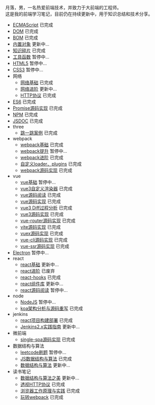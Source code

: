 月落，男，一名热爱前端技术，并致力于大前端的工程师。 <br />
这是我的前端学习笔记，目前仍在持续更新中，用于知识总结和技术分享。

* [ECMAScript](https://gogs.yueluo.club/yueluo/notes/src/master/ecmascript) 已完成
* [DOM](https://gogs.yueluo.club/yueluo/notes/src/master/dom) 已完成
* [BOM](https://gogs.yueluo.club/yueluo/notes/src/master/bom) 已完成
* [内置对象](https://gogs.yueluo.club/yueluo/notes/src/master/Built_in_objects) 更新中...
* [知识碎片](https://gogs.yueluo.club/yueluo/notes/src/master/fragment) 已完成
* [工具函数](https://gogs.yueluo.club/yueluo/notes/src/master/utils) 暂停中...
* [HTML5](https://gogs.yueluo.club/yueluo/notes/src/master/html5) 暂停中...
* [CSS3](https://gogs.yueluo.club/yueluo/notes/src/master/css3) 暂停中...
* 网络
  + [网络基础](https://gogs.yueluo.club/yueluo/notes/src/master/network/base) 已完成
  + [网络进阶](https://gogs.yueluo.club/yueluo/notes/src/master/network/plus) 更新中...
  + [HTTP协议](https://www.yuque.com/yyne87/mw1l9v) 已完成
* [ES6](https://gogs.yueluo.club/yueluo/notes/src/master/es6) 已完成
* [Promise源码实现](https://gogs.yueluo.club/yueluo/notes/src/master/promise) 已完成
* [NPM](https://gogs.yueluo.club/yueluo/notes/src/master/npm) 已完成
* [JSDOC](https://gogs.yueluo.club/yueluo/notes/src/master/doc) 已完成
* three
  + [跳一跳案例](https://gogs.yueluo.club/yueluo/notes/src/master/three.js/jump) 已完成
* webpack
  + [webpack基础](https://gogs.yueluo.club/yueluo/notes/src/master/webpack/webpack) 已完成
  + [webpack提升](https://gogs.yueluo.club/yueluo/notes/src/master/webpack/webpack_plus) 暂停中...
  + [webpack进阶](https://gogs.yueluo.club/yueluo/notes/src/master/webpack/webpack_tencent) 已完成
  + [自定义loader、plugins](https://gogs.yueluo.club/yueluo/notes/src/master/webpack/webpack_write) 已完成
  + [webpack源码实现](https://gogs.yueluo.club/yueluo/notes/src/master/webpack/webpack_write) 已完成
* vue
  + [vue基础](https://gogs.yueluo.club/yueluo/notes/src/master/vue/vue_base) 暂停中...
  + [vue3自定义渲染器](https://gogs.yueluo.club/yueluo/notes/src/master/vue/vue3_renderer) 已完成
  + [vue源码阅读](https://gogs.yueluo.club/yueluo/notes/src/master/vue/vue_source) 已完成
  + [vue源码实现](https://gogs.yueluo.club/yueluo/notes/src/master/vue/vue_source_design) 已完成
  + [vue3 Diff过程分析](https://gogs.yueluo.club/yueluo/notes/src/master/vue/vue3_diff) 已完成
  + [vue3源码实现](https://gogs.yueluo.club/yueluo/notes/src/master/vue/vue3_source) 已完成
  + [vue-router源码实现](https://gogs.yueluo.club/yueluo/notes/src/master/vue/vue_router) 已完成
  + [vite源码实现](https://gogs.yueluo.club/yueluo/notes/src/master/vue/vue_vite) 已完成
  + [vuex源码实现](https://gogs.yueluo.club/yueluo/notes/src/master/vue/vuex) 已完成
  + [vue-cli源码实现](https://gogs.yueluo.club/yueluo/notes/src/master/vue/vue_cli) 已完成
  + [vue-ssr源码实现](https://gogs.yueluo.club/yueluo/notes/src/master/vue/vue_ssr) 已完成
* [Electron](https://gogs.yueluo.club/yueluo/notes/src/master/electron) 暂停中...
* react
  + [react基础](https://gogs.yueluo.club/yueluo/notes/src/master/react/react_base) 更新中...
  + [react进阶](https://gogs.yueluo.club/yueluo/notes/src/master/react/react_plus) 已废弃
  + [react-hooks](https://gogs.yueluo.club/yueluo/notes/src/master/react/react_hooks) 已完成
  + [react组件库](https://gogs.yueluo.club/yueluo/notes/src/master/react/react_components) 更新中...
  + [react源码阅读](https://gogs.yueluo.club/yueluo/notes/src/master/react/react_source) 暂停中...
* node
  + [NodeJS](https://gogs.yueluo.club/yueluo/notes/src/master/node) 暂停中...
  + [koa架构分析与源码重写](https://gogs.yueluo.club/yueluo/notes/src/master/koa) 已完成
* jenkins
  + [react项目构建部署](https://gogs.yueluo.club/yueluo/notes/src/master/jenkins/practice) 已完成
  + [Jenkins2.x实践指南](https://gogs.yueluo.club/yueluo/notes/src/master/jenkins/jenkins2.x) 更新中...
* 微前端
  + [single-spa源码实现](https://gogs.yueluo.club/yueluo/notes/src/master/micro_frontends) 已完成
* 数据结构与算法
  + [leetcode刷题](https://gogs.yueluo.club/yueluo/notes/src/master/leetcode) 暂停中...
  + [JS数据结构与算法](https://gogs.yueluo.club/yueluo/notes/src/master/algorithm) 已完成
  + [数据结构与算法](https://gogs.yueluo.club/yueluo/notes/src/master/algorithm_google) 更新中...
* 读书笔记
  + [数据结构与算法之美](https://www.yuque.com/yyne87/lcqfte) 更新中...
  + [透视HTTP协议](https://www.yuque.com/yyne87/mw1l9v) 已完成
  + [浏览器工作原理与实践](https://www.yuque.com/yyne87/wwaov6) 已完成
  + [玩转webpack](https://www.yuque.com/yyne87/bx73hd) 已完成
  